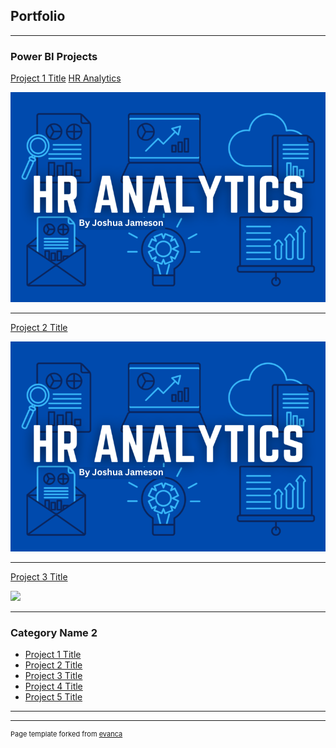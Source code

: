 ## Portfolio

---

### Power BI Projects
[Project 1 Title](https://www.linkedin.com/pulse/hr-analytics-analysis-workforce-diversity-salary-insights-jameson%3FtrackingId=LKFQ9qAKRAq%252F22EJSJqYxg%253D%253D/?trackingId=LKFQ9qAKRAq%2F22EJSJqYxg%3D%3D)
[HR Analytics](/sample_page)

<img src="images/HR Analytics.png"/>

---
[Project 2 Title](/pdf/sample_presentation.pdf)

<img src="images/HR Analytics.png?raw=true"/>

---
[Project 3 Title](http://example.com/)

<img src="images/dummy_thumbnail.jpg?raw=true"/>

---

### Category Name 2

- [Project 1 Title](http://example.com/)
- [Project 2 Title](http://example.com/)
- [Project 3 Title](http://example.com/)
- [Project 4 Title](http://example.com/)
- [Project 5 Title](http://example.com/)

---




---
<p style="font-size:11px">Page template forked from <a href="https://github.com/evanca/quick-portfolio">evanca</a></p>
<!-- Remove above link if you don't want to attibute -->
